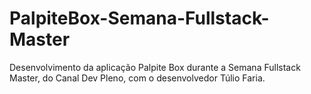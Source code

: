 # PalpiteBox-Semana-Fullstack-Master
 Desenvolvimento da aplicação Palpite Box durante a Semana Fullstack Master, do Canal Dev Pleno, com o desenvolvedor Túlio Faria.
